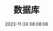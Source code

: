 ---
title: 数据库
date: 2023-11-24 08:08:08
aside: false
top_img: false
comments: false
type: "categories"
---